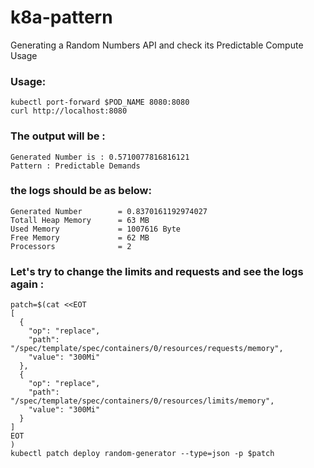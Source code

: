 # k8a-pattern
Generating a Random Numbers API and check its Predictable Compute Usage

### Usage:
```
kubectl port-forward $POD_NAME 8080:8080 
curl http://localhost:8080
```
### The output will be :
```
Generated Number is : 0.5710077816816121
Pattern : Predictable Demands
```

### the logs should be as below:
```
Generated Number        = 0.8370161192974027 
Totall Heap Memory      = 63 MB
Used Memory             = 1007616 Byte
Free Memory             = 62 MB
Processors              = 2
```

### Let's try to change the limits and requests and see the logs again :
```
patch=$(cat <<EOT
[
  {
    "op": "replace",
    "path": "/spec/template/spec/containers/0/resources/requests/memory",
    "value": "300Mi"
  },
  {
    "op": "replace",
    "path": "/spec/template/spec/containers/0/resources/limits/memory",
    "value": "300Mi"
  }
]
EOT
)
kubectl patch deploy random-generator --type=json -p $patch
```
